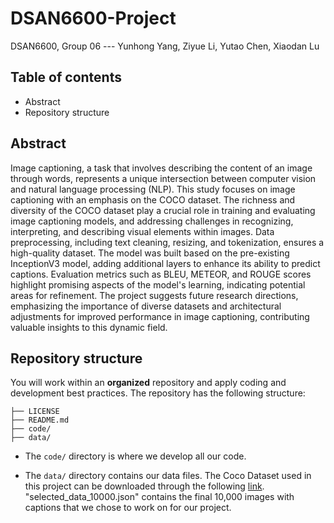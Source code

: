 # DSAN6600-Project
DSAN6600, Group 06 --- Yunhong Yang, Ziyue Li, Yutao Chen, Xiaodan Lu

## Table of contents
* Abstract
* Repository structure

## Abstract
Image captioning, a task that involves describing the content of an image through words, represents a unique intersection between computer vision and natural language processing (NLP). This study focuses on image captioning with an emphasis on the COCO dataset. The richness and diversity of the COCO dataset play a crucial role in training and evaluating image captioning models, and addressing challenges in recognizing, interpreting, and describing visual elements within images. Data preprocessing, including text cleaning, resizing, and tokenization, ensures a high-quality dataset. The model was built based on the pre-existing InceptionV3 model, adding additional layers to enhance its ability to predict captions. Evaluation metrics such as BLEU, METEOR, and ROUGE scores highlight promising aspects of the model's learning, indicating potential areas for refinement. The project suggests future research directions, emphasizing the importance of diverse datasets and architectural adjustments for improved performance in image captioning, contributing valuable insights to this dynamic field.

## Repository structure

You will work within an **organized** repository and apply coding and development best practices. The repository has the following structure:

```.
├── LICENSE
├── README.md
├── code/
├── data/
```
* The `code/` directory is where we develop all our code. 

* The `data/` directory contains our data files. The Coco Dataset used in this project can be downloaded through the following [link](https://www.kaggle.com/datasets/awsaf49/coco-2017-dataset). "selected_data_10000.json" contains the final 10,000 images with captions that we chose to work on for our project.










